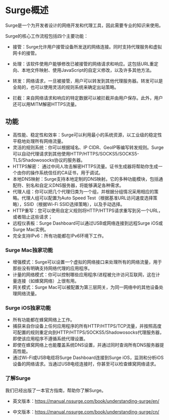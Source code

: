 # Surge概述

Surge是一个为开发者设计的网络开发和代理工具，因此需要专业的知识来使用。

Surge的核心工作流程包括四个主要功能：

* 接管：Surge允许用户接管设备所发送的网络连接。同时支持代理服务和虚拟网卡的接管。

* 处理：该软件使用户能够修改已被接管的网络请求和响应。这包括URL重定向、本地文件映射、使用JavaScript的自定义修改，以及许多其他方法。

* 转发：网络请求，一旦被接管，用户可以转发到其他代理服务器。转发可以是全局的，也可以使用灵活的规则系统来确定出站策略。

* 拦截：来自网络请求和响应的特定数据可以被拦截并由用户保存。此外，用户还可以用MITM解密HTTPS流量。

## 功能

* 高性能、稳定性和效率：Surge可以利用最小的系统资源，以工业级的稳定性平稳地处理所有网络流量。
* 灵活的规则系统：你可以根据域名、IP CIDR、GeoIP等编写转发规则。Surge可以自动代理请求到其他使用HTTP/HTTPS/SOCKS5/SOCKS5-TLS/Shadowosocks协议的服务器。
* HTTPS解密：  通过中间人攻击解密HTTPS流量。证书生成器将帮助你生成一个由你的操作系统信任的CA证书，用于调试。
* 本地DNS映射：Surge支持本地定制的DNS映射。它的多种功能模块，包括通配符、别名和自定义DNS服务器，将能够满足各种需求。
* 代理人组：你可以把几个代理归类为一个组，并根据分组情况采用相应的策略。代理人组可以配置为Auto Speed Test（根据基准URL访问速度选择策略），SSID（根据Wi-Fi SSID选择策略），以及手动选择。
* HTTP重写：您可以使用自定义规则将HTTP/HTTPS请求重写到另一个URL，或者阻止这些请求；
* 远程仪表板：Surge Dashboard可以通过USB或网络连接到远程Surge iOS或Surge Mac实例。
* 完全支持IPv6：所有功能都在IPv6环境下工作。


### Surge Mac独家功能

* 增强模式：Surge可以设置一个虚拟的网络接口来处理所有的网络流量，用于那些没有明确支持网络代理的应用程序。
* 计量的网络模式：你可以控制哪些应用程序/进程被允许访问互联网，这在计量连接（如蜂窝网络）上很有用。
* 网关模式：Surge Mac可以被配置为第三层网关，为同一网络中的其他设备处理网络流量。


### Surge iOS独家功能

* 所有功能都在蜂窝网络上工作。
* 捕获来自你设备上任何应用程序的所有HTTP/HTTPS/TCP流量，并按照高度可配置的规则重定向到HTTP/HTTPS/SOCKS5/Shadowosocks代理服务器，即使该应用程序不遵循系统代理设置。
* 即使在蜂窝网络上也能覆盖系统DNS设置，并通过同时查询所有DNS服务器提高性能。
* 通过Wi-Fi或USB电缆将Surge Dashboard连接到Surge iOS，监测和分析iOS设备的网络请求。当通过USB电缆连接时，你甚至可以检查蜂窝网络请求。

### 了解Surge

我们已经出版了一本官方指南，帮助你了解Surge。

* 英文版本：https://manual.nssurge.com/book/understanding-surge/en/

* 中文版本：https://manual.nssurge.com/book/understanding-surge/cn/